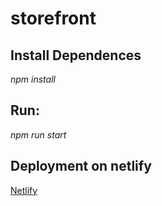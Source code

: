 # storefront


## Install Dependences

*npm install*

## Run:

*npm run start*


## Deployment on netlify
[Netlify](https://hardcore-liskov-7282e3.netlify.app/)
